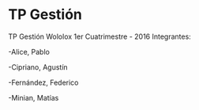 # TP Gestión
TP Gestión Wololox 1er Cuatrimestre - 2016
Integrantes:

-Alice, Pablo

-Cipriano, Agustín

-Fernández, Federico

-Minian, Matías


